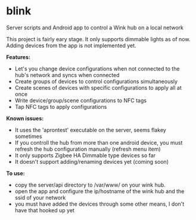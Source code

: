 blink
=====

Server scripts and Android app to control a Wink hub on a local network


This project is fairly eary stage.  It only supports dimmable lights as of now. 
Adding devices from the app is not implemented yet.

**Features:**

* Let's you change device configurations when not connected to the hub's network and syncs when connected
* Create groups of devices to control configurations simultaneously
* Create scenes of devices with specific configurations to apply all at once
* Write device/group/scene configurations to NFC tags
* Tap NFC tags to apply configurations

**Known issues:**
* It uses the 'aprontest' executable on the server, seems flakey sometimes
* If you controll the hub from more than one android device, you must refresh the hub configuration manually (refresh menu item)
* It only supports Zigbee HA Dimmable type devices so far
* It doesn't support adding/renaming devices yet (coming soon)

**To use:**
* copy the server/api directory to /var/www/ on your wink hub.  
* open the app and configure the ip/hostname of the wink hub and the ssid of your network
* you must have added the devices through some other means, I don't have that hooked up yet
